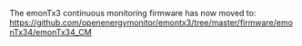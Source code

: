 The emonTx3 continuous monitoring firmware has now moved to:
https://github.com/openenergymonitor/emontx3/tree/master/firmware/emonTx34/emonTx34_CM
